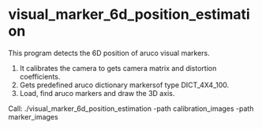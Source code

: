 # visual_marker_6d_position_estimation

This program detects the 6D position of aruco visual markers.

1. It calibrates the camera to gets camera matrix and distortion coefficients.
2. Gets predefined aruco dictionary markersof type DICT_4X4_100.
3. Load, find aruco markers and draw the 3D axis.


Call: ./visual_marker_6d_position_estimation -path calibration_images -path marker_images

